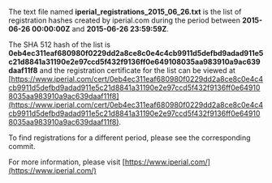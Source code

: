 The text file named **iperial_registrations_2015_06_26.txt** is the list of registration hashes created by iperial.com during the period between **2015-06-26 00:00:00Z** and **2015-06-26 23:59:59Z**.

The SHA 512 hash of the list is **0eb4ec311eaf680980f0229dd2a8ce8c0e4c4cb9911d5defbd9adad911e5c21d8841a31190e2e97ccd5f432f9136ff0e649108035aa983910a9ac639daaf11f8** and the registration certificate for the list can be viewed at [https://www.iperial.com/cert/0eb4ec311eaf680980f0229dd2a8ce8c0e4c4cb9911d5defbd9adad911e5c21d8841a31190e2e97ccd5f432f9136ff0e649108035aa983910a9ac639daaf11f8](https://www.iperial.com/cert/0eb4ec311eaf680980f0229dd2a8ce8c0e4c4cb9911d5defbd9adad911e5c21d8841a31190e2e97ccd5f432f9136ff0e649108035aa983910a9ac639daaf11f8).

To find registrations for a different period, please see the corresponding commit.

For more information, please visit [https://www.iperial.com/](https://www.iperial.com/)
